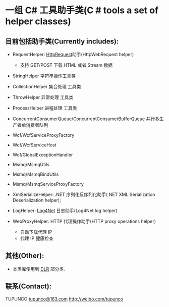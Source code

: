 ﻿一组 C# 工具助手类(C # tools a set of helper classes)
===============

目前包括助手类(Currently includes):
---------------------------------

* RequestHelper: [HttpRequest](http://msdn.microsoft.com/en-us/library/system.net.httpwebrequest\(v=vs.80\).aspx)助手(HttpWebRequest helper)
    - 支持 GET/POST 下载 HTML 或者 Stream 数据

* StringHelper 字符串操作工具类
* CollectionHelper 集合处理 工具类
* ThrowHelper 异常处理 工具类
* ProcessHelper 进程处理 工具类
* ConcurrentConsumerQueue/ConcurrentConsumerBufferQueue 并行多生产者单消费者队列
* Wcf/WcfServiceProxyFactory
* Wcf/WcfServiceHost
* Wcf/GlobalExceptionHandler
* Msmq/MsmqUtils
* Msmq/MsmqBindUtils
* Msmq/MsmqServiceProxyFactory

* XmlSerializeHelper: .NET 序列化反序列化助手(.NET XML Serialization Deserialization helper);
* LogHelper: [Log4Net](http://logging.apache.org/log4net/index.html) 日志助手(Log4Net log helper)
* WebProxyHelper: HTTP 代理操作助手(HTTP proxy operations helper)

	- 自动下载代理 IP
	- 代理 IP 健康检查

其他(Other):
-----------

* 本类库使用到 [DLR](http://dlr.codeplex.com/license) 部分类.

联系(Contact):
-------------
TUPUNCO
<tupunco@163.com>
<http://weibo.com/tupunco>
